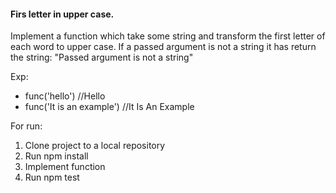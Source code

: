 #### Firs letter in upper case.

Implement a function which take some string and transform the first letter of each word to upper case. If a passed argument is not a string it has return the string: "Passed argument is not a string"

Exp:

- func('hello') //Hello
- func('It is an example') //It Is An Example

For run:

1. Clone project to a local repository
2. Run npm install
3. Implement function
4. Run npm test
